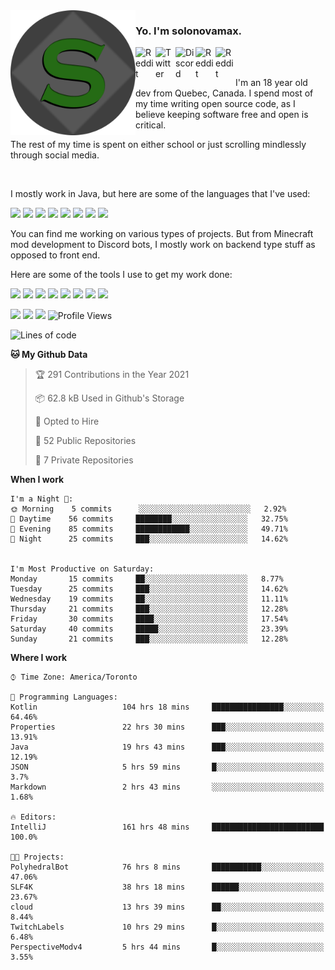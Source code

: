 <!-- dummy -->

<img align="left" alt="Avatar" width="200px" src="https://raw.githubusercontent.com/solonovamax/solonovamax/main/solonovamax-circle.png" />

### Yo. I'm solonovamax.

<a href="https://gitlab.com/solonovamax">
    <img align="left" alt="Reddit" width="32px" src="https://img.icons8.com/color/2x/gitlab.png">
</a>

<a href="https://twitter.com/solonovamax">
    <img align="left" alt="Twitter" width="32px" src="https://img.icons8.com/color/2x/twitter.png">
</a>

<a href="https://discord.solonovamax.gay">
    <img align="left" alt="Discord" width="32px" src="https://img.icons8.com/color/2x/discord-logo.png">
</a>

<!-- <a href="https://twitch.tv/solonovamax">
    <img align="left" alt="Twitch" width="32px" src="https://img.icons8.com/color/2x/twitch.png">
</a> -->

<a href="https://reddit.com/u/solonovamax">
    <img align="left" alt="Reddit" width="32px" src="https://img.icons8.com/color/2x/reddit.png">
</a>

<a href="https://www.youtube.com/channel/UCTxCeyGu41WfEBT8mXpjHMA">
    <img align="left" alt="Reddit" width="32px" src="https://img.icons8.com/color/2x/youtube.png">
</a>

<!-- <a href="https://open.spotify.com/user/solonovamax">
    <img align="left" alt="Spotify" width="32px" src="https://img.icons8.com/color/2x/spotify.png">
</a> -->

<br/>
<br/>

I'm an 18 year old dev from Quebec, Canada.
I spend most of my time writing open source code, as I believe keeping software free and open is critical.

The rest of my time is spent on either school or just scrolling mindlessly through social media.

<br/>

I mostly work in Java, but here are some of the languages that I've used:

<code><img height="20" src="https://img.icons8.com/color/1x/java-coffee-cup-logo.png"></code>
<code><img height="20" src="https://img.icons8.com/color/1x/kotlin.png"></code>
<code><img height="20" src="https://img.icons8.com/color/1x/javascript.png"></code>
<code><img height="20" src="https://img.icons8.com/color/1x/nodejs.png"></code>
<code><img height="20" src="https://img.icons8.com/color/1x/python.png"></code>
<code><img height="20" src="https://img.icons8.com/color/1x/html-5.png"></code>
<code><img height="20" src="https://img.icons8.com/color/1x/css3.png"></code>
<code><img height="20" src="https://img.icons8.com/color/1x/graphql.png"></code>

You can find me working on various types of projects.
But from Minecraft mod development to Discord bots, I mostly work on backend type stuff as opposed to front end.

Here are some of the tools I use to get my work done:

<code><img height="20" src="https://img.icons8.com/material/1x/intellij-idea.png"></code>
<code><img height="20" src="https://img.icons8.com/color/1x/git.png"></code>
<code><img height="20" src="https://img.icons8.com/color/1x/docker.png"></code>
<code><img height="20" src="https://img.icons8.com/color/1x/linux.png"></code>
<code><img height="20" src="https://img.icons8.com/color/1x/mongodb.png"></code>
<code><img height="20" src="https://img.icons8.com/metro/1x/mysql.png"></code>
<code><img height="20" src="https://img.icons8.com/fluent/1x/console.png"></code>
<code><img height="20" src="https://img.icons8.com/color/1x/open-source.png"></code>

![](https://img.shields.io/badge/OS-Linux-informational?style=flat&logo=Arch%20Linux&logoColor=white&color=007ec6)
![](https://img.shields.io/badge/Editor-IntelliJ%20Idea-informational?style=flat&logo=IntelliJ%20Idea&logoColor=white&color=007ec6)
![](https://img.shields.io/badge/Main%20Languages-Java%20%26%20Kotlin-informational?style=flat&logo=Java&logoColor=white&color=007ec6)
![Profile Views](https://komarev.com/ghpvc/?username=solonovamax&color=blue&style=flat)








<!--START_SECTION:waka-->
![Lines of code](https://img.shields.io/badge/From%20Hello%20World%20I%27ve%20Written-24210%20lines%20of%20code-blue)

**🐱 My Github Data** 

> 🏆 291 Contributions in the Year 2021
 > 
> 📦 62.8 kB Used in Github's Storage 
 > 
> 💼 Opted to Hire
 > 
> 📜 52 Public Repositories 
 > 
> 🔑 7 Private Repositories  
 > 
**When I work** 

```text
I'm a Night 🦉: 
🌞 Morning    5 commits      ░░░░░░░░░░░░░░░░░░░░░░░░░   2.92% 
🌆 Daytime    56 commits     ████████░░░░░░░░░░░░░░░░░   32.75% 
🌃 Evening    85 commits     ████████████░░░░░░░░░░░░░   49.71% 
🌙 Night      25 commits     ███░░░░░░░░░░░░░░░░░░░░░░   14.62%


I'm Most Productive on Saturday: 
Monday       15 commits     ██░░░░░░░░░░░░░░░░░░░░░░░   8.77% 
Tuesday      25 commits     ███░░░░░░░░░░░░░░░░░░░░░░   14.62% 
Wednesday    19 commits     ██░░░░░░░░░░░░░░░░░░░░░░░   11.11% 
Thursday     21 commits     ███░░░░░░░░░░░░░░░░░░░░░░   12.28% 
Friday       30 commits     ████░░░░░░░░░░░░░░░░░░░░░   17.54% 
Saturday     40 commits     █████░░░░░░░░░░░░░░░░░░░░   23.39% 
Sunday       21 commits     ███░░░░░░░░░░░░░░░░░░░░░░   12.28%

```


**Where I work** 

```text
⌚︎ Time Zone: America/Toronto

💬 Programming Languages: 
Kotlin                   104 hrs 18 mins     ████████████████░░░░░░░░░   64.46% 
Properties               22 hrs 30 mins      ███░░░░░░░░░░░░░░░░░░░░░░   13.91% 
Java                     19 hrs 43 mins      ███░░░░░░░░░░░░░░░░░░░░░░   12.19% 
JSON                     5 hrs 59 mins       █░░░░░░░░░░░░░░░░░░░░░░░░   3.7% 
Markdown                 2 hrs 43 mins       ░░░░░░░░░░░░░░░░░░░░░░░░░   1.68%

🔥 Editors: 
IntelliJ                 161 hrs 48 mins     █████████████████████████   100.0%

🐱‍💻 Projects: 
PolyhedralBot            76 hrs 8 mins       ███████████░░░░░░░░░░░░░░   47.06% 
SLF4K                    38 hrs 18 mins      ██████░░░░░░░░░░░░░░░░░░░   23.67% 
cloud                    13 hrs 39 mins      ██░░░░░░░░░░░░░░░░░░░░░░░   8.44% 
TwitchLabels             10 hrs 29 mins      █░░░░░░░░░░░░░░░░░░░░░░░░   6.48% 
PerspectiveModv4         5 hrs 44 mins       █░░░░░░░░░░░░░░░░░░░░░░░░   3.55%

```


<!--END_SECTION:waka-->
